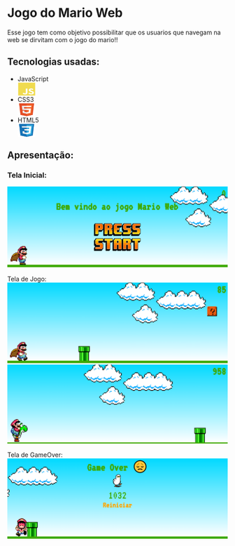 # Jogo do Mario Web

Esse jogo tem como objetivo possibilitar que os usuarios que navegam na web se dirvitam com o jogo do mario!!

## Tecnologias usadas: 
<ul>
   <li>JavaScript</li> <img align="center" alt="Fabio-Js" height="30" width="40" src="https://raw.githubusercontent.com/devicons/devicon/master/icons/javascript/javascript-plain.svg">
   <li>CSS3</li> <img align="center" alt="Fabio-HTML" height="30" width="40" src="https://raw.githubusercontent.com/devicons/devicon/master/icons/html5/html5-original.svg">
   <li>HTML5</li> <img align="center" alt="Fabio-CSS" height="30" width="40" src="https://raw.githubusercontent.com/devicons/devicon/master/icons/css3/css3-original.svg">
</ul>

## Apresentação:
 
### Tela Inicial: 
<img src="img/prest-game/inicial.png">

Tela de Jogo: 
<img src="img/prest-game/game1.png">
<img src="img/prest-game/game2.png">

Tela de GameOver:
<img src="img/prest-game/gameover.png">
